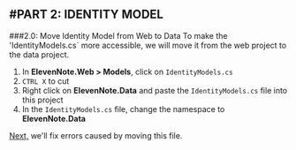 #PART 2: IDENTITY MODEL
---
###2.0: Move Identity Model from Web to Data
To make the 'IdentityModels.cs` more accessible, we will move it from the web project to the data project. 
1. In **ElevenNote.Web > Models**, click on `IdentityModels.cs`
2. `CTRL X` to cut
3. Right click on **ElevenNote.Data** and paste the `IdentityModels.cs` file into this project
4. In the `IdentityModels.cs` file, change the namespace to **ElevenNote.Data**

[Next,](2.1-EntityRefrencesAndUsingStatements.md) we'll fix errors caused by moving this file.